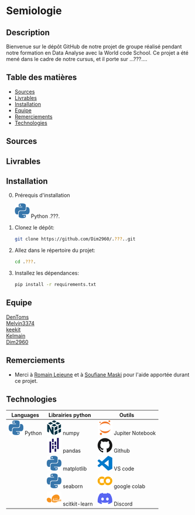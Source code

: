 # Semiologie

## Description
Bienvenue sur le dépôt GitHub de notre projet de groupe réalisé pendant notre formation en Data Analyse avec la World code School. Ce projet a été mené dans le cadre de notre cursus, et il porte sur ...???....


## Table des matières
- [Sources](#sources)
- [Livrables](#livrables)
- [Installation](#installation)
- [Equipe](#equipe)
- [Remerciements](#remerciements)
- [Technologies](#technologies)

## Sources

    
## Livrables



## Installation
0. Prérequis d'installation
    
    ![python](img_readme/python-color.svg) Python .???.
    
1. Clonez le dépôt:
    ```sh
    git clone https://github.com/Dim2960/.???..git
    ```
2. Allez dans le répertoire du projet:
    ```sh
    cd .???.
    ```
3. Installez les dépendances:
    ```sh
    pip install -r requirements.txt
    ```


## Equipe

[DenToms](https://github.com/DenToms)  
[Melvin3374](https://github.com/Melvin3374)  
[keekit](https://github.com/keekit)  
[Kelmain](https://github.com/Kelmain)  
[Dim2960](https://github.com/Dim2960)

## Remerciements

- Merci à [Romain Lejeune](https://github.com/Vaelastraszz) et à [Soufiane Maski](https://github.com/) pour l'aide apportée durant ce projet.

## Technologies
| Languages | Librairies python | Outils |
|-----------|------------------|--------|
| ![python](img_readme/python-color.svg) Python | ![numpy](img_readme/numpy-color.svg) numpy | ![jupiter](img_readme/jupyter-color.svg) Jupiter Notebook |
| | ![pandas](img_readme/pandas-color.svg) pandas | ![github](img_readme/github-color.svg) Github |
| | ![matplotlib](img_readme/python-color.svg) matplotlib | ![vscode](img_readme/visualstudiocode-color.svg) VS code |
| | ![seaborn](img_readme/python-color.svg) seaborn | ![colab](img_readme/googlecolab-color.svg) google colab |
| | ![scikit-learn](img_readme/scikitlearn-color.svg) scitkit-learn | ![discord](img_readme/discord-color.svg) Discord |

